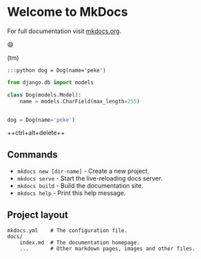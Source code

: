 # Welcome to MkDocs

For full documentation visit [mkdocs.org](http://mkdocs.org).

:smile:

(tm)

`:::python dog = Dog(name='peke')`

```python
from django.db import models

class Dog(models.Model):
    name = models.CharField(max_length=255)


dog = Dog(name='peke')
```

++ctrl+alt+delete++

## Commands

* `mkdocs new [dir-name]` - Create a new project.
* `mkdocs serve` - Start the live-reloading docs server.
* `mkdocs build` - Build the documentation site.
* `mkdocs help` - Print this help message.

## Project layout

    mkdocs.yml    # The configuration file.
    docs/
        index.md  # The documentation homepage.
        ...       # Other markdown pages, images and other files.
